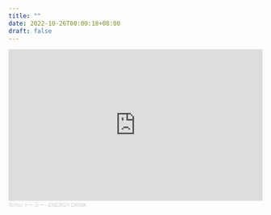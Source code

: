 ```yaml
---
title: ""
date: 2022-10-26T00:00:18+08:00
draft: false
---
```


<iframe width="100%" height="300" scrolling="no" frameborder="no" allow="autoplay" src="https://w.soundcloud.com/player/?url=https%3A//api.soundcloud.com/tracks/706366120&color=%23ff5500&auto_play=false&hide_related=false&show_comments=true&show_user=true&show_reposts=false&show_teaser=true&visual=true"></iframe><div style="font-size: 10px; color: #cccccc;line-break: anywhere;word-break: normal;overflow: hidden;white-space: nowrap;text-overflow: ellipsis; font-family: Interstate,Lucida Grande,Lucida Sans Unicode,Lucida Sans,Garuda,Verdana,Tahoma,sans-serif;font-weight: 100;"><a href="https://soundcloud.com/39kir" title="ToYou トーヨー" target="_blank" style="color: #cccccc; text-decoration: none;">ToYou トーヨー</a> · <a href="https://soundcloud.com/39kir/energy-drink" title="ENERGY DRINK" target="_blank" style="color: #cccccc; text-decoration: none;">ENERGY DRINK</a></div>
